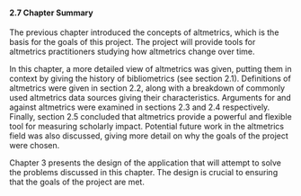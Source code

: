 <div class="page-break-avoid">

#### 2.7 Chapter Summary

The previous chapter introduced the concepts of altmetrics, which is the basis for the goals of this project. The project will provide tools for altmetrics practitioners studying how altmetrics change over time.

</div>

In this chapter, a more detailed view of altmetrics was given, putting them in context by giving the history of bibliometrics (see section 2.1). Definitions of altmetrics were given in section 2.2, along with a breakdown of commonly used altmetrics data sources giving their characteristics. Arguments for and against altmetrics were examined in sections 2.3 and 2.4 respectively. Finally, section 2.5 concluded that altmetrics provide a powerful and flexible tool for measuring scholarly impact. Potential future work in the altmetrics field was also discussed, giving more detail on why the goals of the project were chosen.

Chapter 3 presents the design of the application that will attempt to solve the problems discussed in this chapter. The design is crucial to ensuring that the goals of the project are met.

